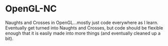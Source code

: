 # OpenGL-NC
Naughts and Crosses in OpenGL...mostly just code everywhere as I learn. Eventually get turned into Naughts and Crosses, but code should be flexible enough that it is easily made into more things (and eventually cleaned up a bit).

